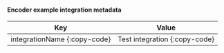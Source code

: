 #### Encoder example integration metadata

| Key | Value |
------|-------- 
| integrationName          {:copy-code}| Test integration          {:copy-code}|

<br>
<br>
